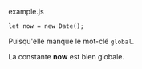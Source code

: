 example.js
```
let now = new Date();
```

Puisqu'elle manque le mot-clé ```global```. 

La constante **now**  est bien globale. 
